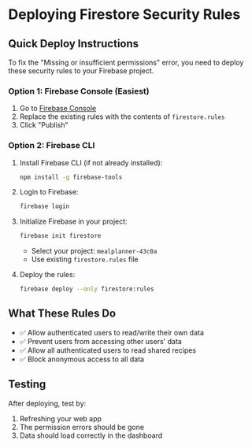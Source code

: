 # Deploying Firestore Security Rules

## Quick Deploy Instructions

To fix the "Missing or insufficient permissions" error, you need to deploy these security rules to your Firebase project.

### Option 1: Firebase Console (Easiest)

1. Go to [Firebase Console](https://console.firebase.google.com/project/mealplanner-43c0a/firestore/rules)
2. Replace the existing rules with the contents of `firestore.rules`
3. Click "Publish"

### Option 2: Firebase CLI

1. Install Firebase CLI (if not already installed):
   ```bash
   npm install -g firebase-tools
   ```

2. Login to Firebase:
   ```bash
   firebase login
   ```

3. Initialize Firebase in your project:
   ```bash
   firebase init firestore
   ```
   - Select your project: `mealplanner-43c0a`
   - Use existing `firestore.rules` file

4. Deploy the rules:
   ```bash
   firebase deploy --only firestore:rules
   ```

## What These Rules Do

- ✅ Allow authenticated users to read/write their own data
- ✅ Prevent users from accessing other users' data
- ✅ Allow all authenticated users to read shared recipes
- ✅ Block anonymous access to all data

## Testing

After deploying, test by:
1. Refreshing your web app
2. The permission errors should be gone
3. Data should load correctly in the dashboard 